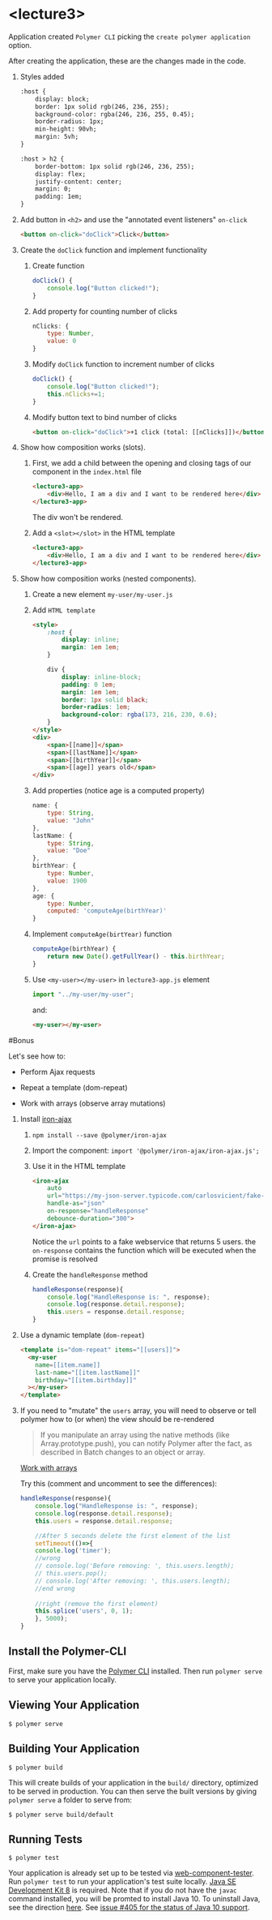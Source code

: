 # \<lecture3\>

Application created `Polymer CLI` picking the `create polymer application` option.

After creating the application, these are the changes made in the code.

1. Styles added
    ````html
    :host {
        display: block;
        border: 1px solid rgb(246, 236, 255);
        background-color: rgba(246, 236, 255, 0.45);
        border-radius: 1px;
        min-height: 90vh;
        margin: 5vh;
    }

    :host > h2 {
        border-bottom: 1px solid rgb(246, 236, 255);
        display: flex;
        justify-content: center;
        margin: 0;
        padding: 1em;
    }
    `````

1. Add button in `<h2>` and use the "annotated event listeners" `on-click`

    ````html
    <button on-click="doClick">Click</button>
    ````

1. Create the `doClick` function and implement functionality

    1. Create function

        ````javascript
        doClick() {
            console.log("Button clicked!");
        }
        `````

    1. Add property for counting number of clicks

        ````javascript
        nClicks: {
            type: Number,
            value: 0
        }
        `````
    1. Modify `doClick` function to increment number of clicks

        ````javascript
        doClick() {
            console.log("Button clicked!");
            this.nClicks+=1;
        }
        `````
    1. Modify button text to bind number of clicks

        ````html
        <button on-click="doClick">+1 click (total: [[nClicks]])</button>
        ````
    
1. Show how composition works (slots). 

    1. First, we add a child between the opening and closing tags of our component in the `index.html` file

        ````html
        <lecture3-app>
            <div>Hello, I am a div and I want to be rendered here</div>
        </lecture3-app>
        ````

        The div won't be rendered.
    
    1. Add a `<slot></slot>` in the HTML template

        ````html
        <lecture3-app>
            <div>Hello, I am a div and I want to be rendered here</div>
        </lecture3-app>
        ````

1. Show how composition works (nested components).

    1. Create a new element `my-user/my-user.js`

    1. Add `HTML template`

        ````html
        <style>
            :host {
                display: inline;
                margin: 1em 1em;
            }

            div {
                display: inline-block;
                padding: 0 1em;
                margin: 1em 1em;
                border: 1px solid black;
                border-radius: 1em;
                background-color: rgba(173, 216, 230, 0.6);
            }
        </style>
        <div>
            <span>[[name]]</span>
            <span>[[lastName]]</span>
            <span>[[birthYear]]</span>
            <span>[[age]] years old</span>
        </div>
        `````

    1. Add properties (notice age is a computed property)

        ````javascript
        name: {
            type: String,
            value: "John"
        },
        lastName: {
            type: String,
            value: "Doe"
        },
        birthYear: {
            type: Number,
            value: 1900
        },
        age: {
            type: Number,
            computed: 'computeAge(birthYear)'
        }
        `````

    1. Implement `computeAge(birtYear)` function

        ````javascript
        computeAge(birthYear) {
            return new Date().getFullYear() - this.birthYear;
        }
        `````

    1. Use `<my-user></my-user>` in `lecture3-app.js` element

        ````javascript
        import "../my-user/my-user";
        `````

        and:

        `````html
        <my-user></my-user>
        `````

#Bonus

Let's see how to:

- Perform Ajax requests

- Repeat a template (dom-repeat)

- Work with arrays (observe array mutations)

1. Install [iron-ajax](https://www.webcomponents.org/element/@polymer/iron-ajax) 

    1. `npm install --save @polymer/iron-ajax`

    1. Import the component: `import '@polymer/iron-ajax/iron-ajax.js';`

    1. Use it in the HTML template

        ````html
        <iron-ajax
            auto
            url="https://my-json-server.typicode.com/carlosvicient/fake-api/users"
            handle-as="json"
            on-response="handleResponse"
            debounce-duration="300">
        </iron-ajax>
        ````

        Notice the `url` points to a fake webservice that returns 5 users. the `on-response` contains the function which will be executed when the promise is resolved

    1. Create the `handleResponse` method

        ````javascript
        handleResponse(response){
            console.log("HandleResponse is: ", response);
            console.log(response.detail.response);
            this.users = response.detail.response;
        }
        ````

1. Use a dynamic template (`dom-repeat`)

    ````html
    <template is="dom-repeat" items="[[users]]">
      <my-user 
        name=[[item.name]] 
        last-name="[[item.lastName]]"
        birthday="[[item.birthday]]"
      ></my-user>
    </template>
    ````

1. If you need to "mutate" the `users` array, you will need to observe or tell polymer how to (or when) the view should be re-rendered

    >If you manipulate an array using the native methods (like Array.prototype.push), you can notify Polymer after the fact, as described in Batch changes to an object or array.
    
    [Work with arrays](https://polymer-library.polymer-project.org/3.0/docs/devguide/model-data#work-with-arrays)

    Try this (comment and uncomment to see the differences):

    `````javascript
    handleResponse(response){
        console.log("HandleResponse is: ", response);
        console.log(response.detail.response);
        this.users = response.detail.response;

        //After 5 seconds delete the first element of the list
        setTimeout(()=>{
        console.log('timer');
        //wrong
        // console.log('Before removing: ', this.users.length);
        // this.users.pop();
        // console.log('After removing: ', this.users.length);
        //end wrong
        
        //right (remove the first element)
        this.splice('users', 0, 1);
        }, 5000);
    }
    `````


## Install the Polymer-CLI

First, make sure you have the [Polymer CLI](https://www.npmjs.com/package/polymer-cli) installed. Then run `polymer serve` to serve your application locally.

## Viewing Your Application

```
$ polymer serve
```

## Building Your Application

```
$ polymer build
```

This will create builds of your application in the `build/` directory, optimized to be served in production. You can then serve the built versions by giving `polymer serve` a folder to serve from:

```
$ polymer serve build/default
```

## Running Tests

```
$ polymer test
```

Your application is already set up to be tested via [web-component-tester](https://github.com/Polymer/web-component-tester). Run `polymer test` to run your application's test suite locally. [Java SE Development Kit 8](http://www.oracle.com/technetwork/java/javase/downloads/jdk8-downloads-2133151.html) is required. Note that if you do not have the `javac` command installed, you will be promted to install Java 10. To uninstall Java, see the direction [here](https://www.java.com/en/download/help/mac_uninstall_java.xml). See [issue #405 for the status of Java 10 support](https://github.com/Polymer/tools/issues/405).
